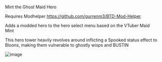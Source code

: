 Mint the Ghost Maid Hero

Requires Modhelper https://github.com/gurrenm3/BTD-Mod-Helper

Adds a modded hero to the hero select menu based on the VTuber Maid Mint

This hero tower heavily revolves around inflicting a Spooked status effect to Bloons, making them vulnerable to ghostly wisps and BUSTIN

![image](https://github.com/user-attachments/assets/4d7082ec-3056-41b1-bfa2-3bb0b3dd60cf)

